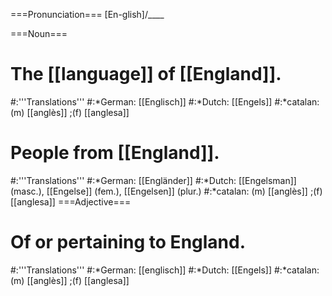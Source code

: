 ===Pronunciation===
[En-glish]/____

===Noun===
# The [[language]] of [[England]].
#:'''Translations'''
#:*German: [[Englisch]] 
#:*Dutch: [[Engels]]
#:*catalan: (m) [[anglès]] ;(f) [[anglesa]]
# People from [[England]].
#:'''Translations'''
#:*German: [[Engländer]] 
#:*Dutch: [[Engelsman]] (masc.), [[Engelse]] (fem.), [[Engelsen]] (plur.) #:*catalan: (m) [[anglès]] ;(f) [[anglesa]]
===Adjective===
# Of or pertaining to England.
#:'''Translations'''
#:*German: [[englisch]]
#:*Dutch: [[Engels]]
#:*catalan: (m) [[anglès]] ;(f) [[anglesa]]